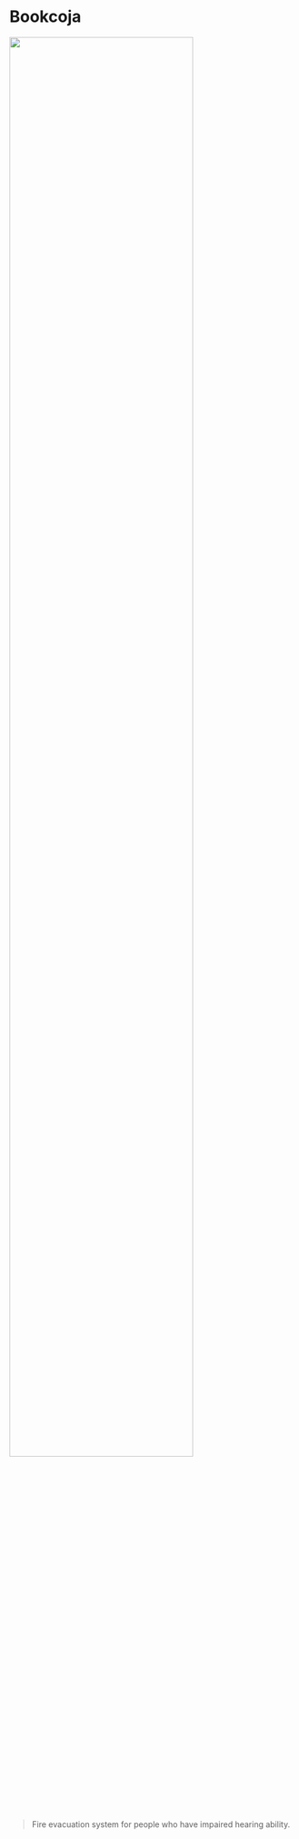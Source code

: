 # Bookcoja

<div>
  <img src = "https://user-images.githubusercontent.com/20367043/70785783-90ead900-1dce-11ea-910e-2df8acf3326a.png" width = "80%"/>
  </div>
  
>Fire evacuation system for people who have impaired hearing ability.

